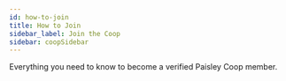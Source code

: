 ```yaml
---
id: how-to-join
title: How to Join
sidebar_label: Join the Coop
sidebar: coopSidebar
---
```


Everything you need to know to become a verified Paisley Coop member.

